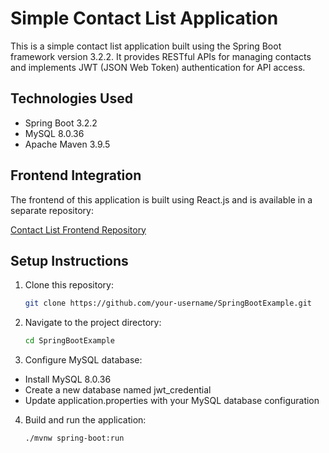 # Simple Contact List Application

This is a simple contact list application built using the Spring Boot framework version 3.2.2. It provides RESTful APIs for managing contacts and implements JWT (JSON Web Token) authentication for API access.

## Technologies Used

- Spring Boot 3.2.2
- MySQL 8.0.36
- Apache Maven 3.9.5 

## Frontend Integration

The frontend of this application is built using React.js and is available in a separate repository:

[Contact List Frontend Repository](https://github.com/shillari/contactlistfrontend)

## Setup Instructions

1. Clone this repository:
   ```bash
   git clone https://github.com/your-username/SpringBootExample.git


2. Navigate to the project directory:
   ```bash
   cd SpringBootExample


3. Configure MySQL database:

  - Install MySQL 8.0.36
  - Create a new database named jwt_credential
  - Update application.properties with your MySQL database configuration

 4. Build and run the application:

     ```bash
     ./mvnw spring-boot:run
